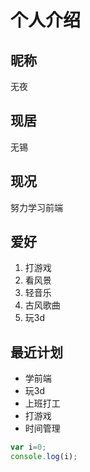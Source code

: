 # 个人介绍
## 昵称
无夜
## 现居
无锡
## 现况
努力学习前端
## 爱好
1. 打游戏
2. 看风景
3. 轻音乐
4. 古风歌曲
5. 玩3d
## 最近计划
* 学前端
* 玩3d
* 上班打工
* 打游戏
* 时间管理
```javascript
var i=0;
console.log(i);
```